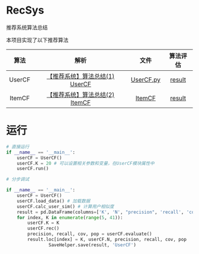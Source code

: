 # RecSys

推荐系统算法总结

本项目实现了以下推荐算法

|  算法    | 解析 | 文件 | 算法评估 |
| :--: | :--: | :--: | :--: |
| UserCF | [【推荐系统】算法总结(1) UserCF](https://blog.csdn.net/weixin_42818402/article/details/104271902) |  [UserCF.py](https://github.com/calciferer/RecSys/blob/master/algo/UserCF.py)| [result](https://github.com/calciferer/RecSys/tree/master/result/UserCF) |
| ItemCF | [【推荐系统】算法总结(2) ItemCF](https://blog.csdn.net/weixin_42818402/article/details/104290503) | [ItemCF](https://github.com/calciferer/RecSys/blob/master/algo/ItemCF.py) | [result](https://github.com/calciferer/RecSys/tree/master/result/ItemCF) |

# 运行

```python
# 直接运行
if __name__ == '__main__':
    userCF = UserCF() 
    userCF.K = 20 # 可以设置相关参数和变量，在UserCF模块属性中
    userCF.run() 
```

```python
# 分步调试

if __name__ == '__main__':
    userCF = UserCF()
    userCF.load_data() # 加载数据
    userCF.calc_user_sim() # 计算用户相似度
    result = pd.DataFrame(columns=['K', 'N', "precision", 'recall', 'cov', 'pop']) # 评估准确率，召回率，覆盖率，流行度
    for index, K in enumerate(range(5, 41)):
        userCF.K = K
        userCF.rec()
        precision, recall, cov, pop = userCF.evaluate()
        result.loc[index] = K, userCF.N, precision, recall, cov, pop
				SaveHelper.save(result, 'UserCF')
```

